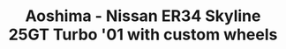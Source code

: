 ---
layout: product
title: "Aoshima - Nissan ER34 Skyline 25GT Turbo '01 with custom wheels"
price: "TBA" 
desc: "N/A"
img_path: "/assets/img/AO55960.webp"
brand: "N/A"
available: false
special_offer: false
new: false
soon: false
cat: "010000"
subcat: "013700"
subsubcat: "0N/A"
sifra: "AO55960"
popular: false
spec: false
---